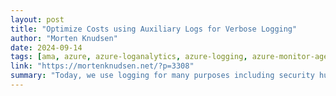 ```yaml
---
layout: post
title: "Optimize Costs using Auxiliary Logs for Verbose Logging"
author: "Morten Knudsen"
date: 2024-09-14
tags: [ama, azure, azure-loganalytics, azure-logging, azure-monitor-agent]
link: "https://mortenknudsen.net/?p=3308"
summary: "Today, we use logging for many purposes including security hunting with SIEM (Sentinel), troubleshooting, performance telemetry, compliance reporting &#8211; but ... Read more"
---
```

